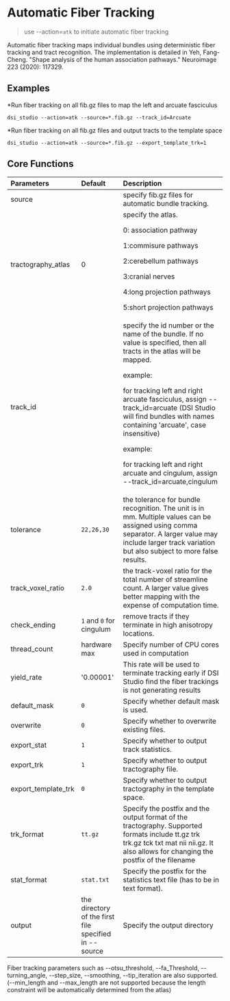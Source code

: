 # Automatic Fiber Tracking

> use --action=`atk` to initiate automatic fiber tracking

Automatic fiber tracking maps individual bundles using deterministic fiber tracking and tract recognition. The implementation is detailed in Yeh, Fang-Cheng. "Shape analysis of the human association pathways." Neuroimage 223 (2020): 117329.

## Examples

*Run fiber tracking on all fib.gz files to map the left and arcuate fasciculus
```
dsi_studio --action=atk --source=*.fib.gz --track_id=Arcuate
```

*Run fiber tracking on all fib.gz files and output tracts to the template space
```
dsi_studio --action=atk --source=*.fib.gz --export_template_trk=1
```


## Core Functions

| Parameters            | Default | Description                                                                 |
|:-----------------|:--------|:------------------------------------------------------------------------------|
| source |  | specify fib.gz files for automatic bundle tracking.  |
| tractography_atlas | 0 | specify the atlas.<p>    0: association pathway<p>    1:commisure pathways<p>    2:cerebellum pathways<p>    3:cranial nerves<p>    4:long projection pathways<p>    5:short projection pathways  |
| track_id | | specify the id number or the name of the bundle. If no value is specified, then all tracts in the atlas will be mapped.<p>    example:<p>   for tracking left and right arcuate fasciculus, assign --track_id=arcuate    (DSI Studio will find bundles with names containing 'arcuate', case insensitive) <p>    example:<p>   for tracking left and right arcuate and cingulum, assign --track_id=arcuate,cingulum|
| tolerance | `22,26,30` | the tolerance for bundle recognition. The unit is in mm. Multiple values can be assigned using comma separator. A larger value may include larger track variation but also subject to more false results. |
| track_voxel_ratio | `2.0` | the track-voxel ratio for the total number of streamline count. A larger value gives better mapping with the expense of computation time. 
| check_ending | `1` and `0` for cingulum | remove tracts if they terminate in high anisotropy locations. |
| thread_count | hardware max | Specify number of CPU cores used in computation |
| yield_rate | '0.00001' | This rate will be used to terminate tracking early if DSI Studio find the fiber trackings is not generating results |
| default_mask | `0` | Specify whether default mask is used. |
| overwrite | `0` | Specify whether to overwrite existing files. |
| export_stat | `1` | Specify whether to output track statistics. |
| export_trk | `1` | Specify whether to output tractography file. |
| export_template_trk | `0` | Specify whether to output tractography in the template space. |
| trk_format | `tt.gz` | Specify the postfix and the output format of the tractography. Supported formats include tt.gz trk trk.gz tck txt mat nii nii.gz. It also allows for changing the postfix of the filename |
| stat_format | `stat.txt` | Specify the postfix for the statistics text file (has to be in text format).  |
| output | the directory of the first file specified in --source | Specify the output directory | 
  
Fiber tracking parameters such as --otsu_threshold, --fa_Threshold, --turning_angle, --step_size, --smoothing, --tip_iteration are also supported. 
(--min_length and --max_length are not supported because the length constraint will be automatically determined from the atlas)

  
